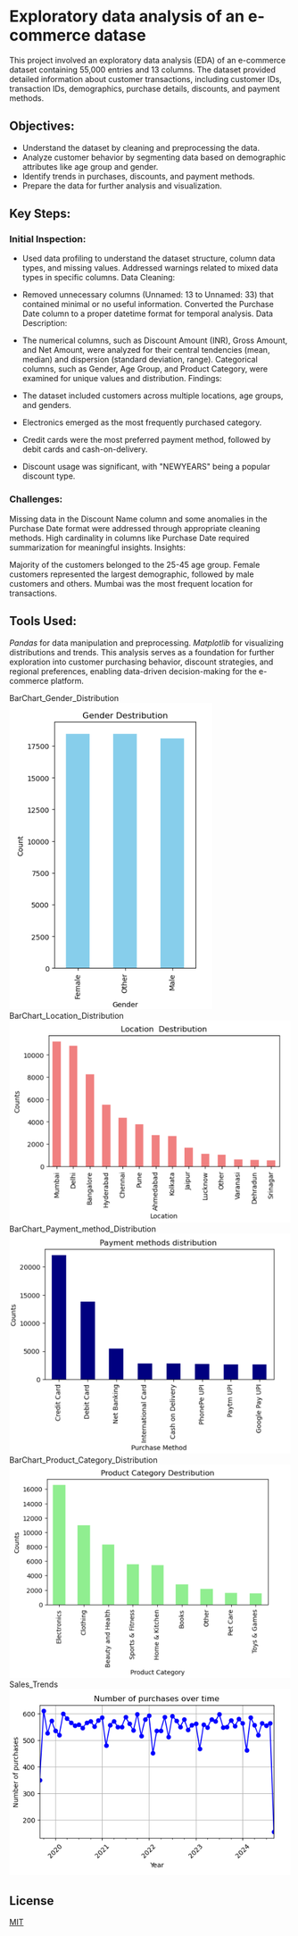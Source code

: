 # Exploratory data analysis of an e-commerce datase
This project involved an exploratory data analysis (EDA) of an e-commerce dataset containing 55,000 entries and 13 columns. The dataset provided detailed information about customer transactions, including customer IDs, transaction IDs, demographics, purchase details, discounts, and payment methods.

## Objectives:
- Understand the dataset by cleaning and preprocessing the data.
- Analyze customer behavior by segmenting data based on demographic attributes like age group and gender.
- Identify trends in purchases, discounts, and payment methods.
- Prepare the data for further analysis and visualization.
## Key Steps:
### Initial Inspection:

- Used data profiling to understand the dataset structure, column data types, and missing values.
Addressed warnings related to mixed data types in specific columns.
Data Cleaning:

- Removed unnecessary columns (Unnamed: 13 to Unnamed: 33) that contained minimal or no useful information.
Converted the Purchase Date column to a proper datetime format for temporal analysis.
Data Description:

- The numerical columns, such as Discount Amount (INR), Gross Amount, and Net Amount, were analyzed for their central tendencies (mean, median) and dispersion (standard deviation, range).
Categorical columns, such as Gender, Age Group, and Product Category, were examined for unique values and distribution.
Findings:

- The dataset included customers across multiple locations, age groups, and genders.
- Electronics emerged as the most frequently purchased category.
- Credit cards were the most preferred payment method, followed by debit cards and cash-on-delivery.
- Discount usage was significant, with "NEWYEARS" being a popular discount type.
### Challenges:

Missing data in the Discount Name column and some anomalies in the Purchase Date format were addressed through appropriate cleaning methods.
High cardinality in columns like Purchase Date required summarization for meaningful insights.
Insights:

Majority of the customers belonged to the 25-45 age group.
Female customers represented the largest demographic, followed by male customers and others.
Mumbai was the most frequent location for transactions.
## Tools Used:
*Pandas* for data manipulation and preprocessing.
*Matplotlib* for visualizing distributions and trends.
This analysis serves as a foundation for further exploration into customer purchasing behavior, discount strategies, and regional preferences, enabling data-driven decision-making for the e-commerce platform.

BarChart_Gender_Distribution<br>
![App Screenshot](https://github.com/risyouss/EDA_EcommerceDATA/blob/main/visualisations/BarChart_Gender_Distribution.png)<br>
BarChart_Location_Distribution<br>
![App Screenshot](https://github.com/risyouss/EDA_EcommerceDATA/blob/main/visualisations/BarChart_Location_Distribution.png)<br>
BarChart_Payment_method_Distribution<br>
![App Screenshot](https://github.com/risyouss/EDA_EcommerceDATA/blob/main/visualisations/BarChart_Payment_method_Distribution.png)<br>
BarChart_Product_Category_Distribution<br>
![App Screenshot](https://github.com/risyouss/EDA_EcommerceDATA/blob/main/visualisations/BarChart_Product_Category_Distribution.png)<br>
Sales_Trends<br>
![App Screenshot](https://github.com/risyouss/EDA_EcommerceDATA/blob/main/visualisations/Sales_Trends.png)<br>

## License

[MIT](https://choosealicense.com/licenses/mit/)





